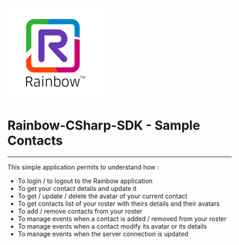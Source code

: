 ![Rainbow](../../logo_rainbow.png)

 
# Rainbow-CSharp-SDK - Sample Contacts
---

This simple application permits to understand how :
- To login / to logout to the Rainbow application
- To get your contact details and update it
- To get / update / delete the avatar of your current contact
- To get contacts list of your roster with theirs details and their avatars
- To add / remove contacts from your roster
- To manage events when a contact is added / removed from your roster
- To manage events when a contact modify its avatar or its details
- To manage events when the server connection is updated
